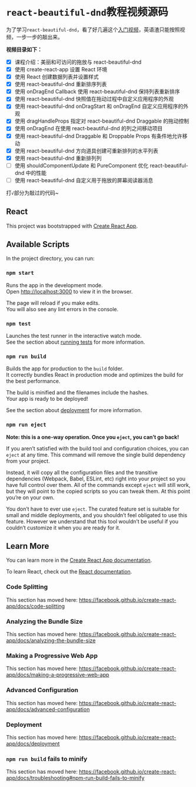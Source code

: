 # `react-beautiful-dnd`教程视频源码

为了学习`react-beautiful-dnd`，看了好几遍这个[入门视频](https://egghead.io/courses/beautiful-and-accessible-drag-and-drop-with-react-beautiful-dnd)，英语渣只能按照视频，一步一步的敲出来。

**视频目录如下：**

- [x] 课程介绍：美丽和可访问的拖放与 react-beautiful-dnd
- [x] 使用 create-react-app 设置 React 环境
- [x] 使用 React 创建数据列表并设置样式
- [x] 使用 react-beautiful-dnd 重新排序列表
- [x] 使用 onDragEnd Callback 使用 react-beautiful-dnd 保持列表重新排序
- [x] 使用 react-beautiful-dnd 快照值在拖动过程中自定义应用程序的外观
- [x] 使用 react-beautiful-dnd onDragStart 和 onDragEnd 自定义应用程序的外观
- [x] 使用 dragHandleProps 指定对 react-beautiful-dnd Draggable 的拖动控制
- [x] 使用 onDragEnd 在使用 react-beautiful-dnd 的列之间移动项目
- [x] 使用 react-beautiful-dnd Draggable 和 Droppable Props 有条件地允许移动
- [x] 使用 react-beautiful-dnd 方向道具创建可重新排列的水平列表
- [x] 使用 react-beautiful-dnd 重新排列列
- [ ] 使用 shouldComponentUpdate 和 PureComponent 优化 react-beautiful-dnd 中的性能
- [ ] 使用 react-beautiful-dnd 自定义用于拖放的屏幕阅读器消息

打`√`部分为敲过的代码~

## React

This project was bootstrapped with [Create React App](https://github.com/facebook/create-react-app).

## Available Scripts

In the project directory, you can run:

### `npm start`

Runs the app in the development mode.<br>
Open [http://localhost:3000](http://localhost:3000) to view it in the browser.

The page will reload if you make edits.<br>
You will also see any lint errors in the console.

### `npm test`

Launches the test runner in the interactive watch mode.<br>
See the section about [running tests](https://facebook.github.io/create-react-app/docs/running-tests) for more information.

### `npm run build`

Builds the app for production to the `build` folder.<br>
It correctly bundles React in production mode and optimizes the build for the best performance.

The build is minified and the filenames include the hashes.<br>
Your app is ready to be deployed!

See the section about [deployment](https://facebook.github.io/create-react-app/docs/deployment) for more information.

### `npm run eject`

**Note: this is a one-way operation. Once you `eject`, you can’t go back!**

If you aren’t satisfied with the build tool and configuration choices, you can `eject` at any time. This command will remove the single build dependency from your project.

Instead, it will copy all the configuration files and the transitive dependencies (Webpack, Babel, ESLint, etc) right into your project so you have full control over them. All of the commands except `eject` will still work, but they will point to the copied scripts so you can tweak them. At this point you’re on your own.

You don’t have to ever use `eject`. The curated feature set is suitable for small and middle deployments, and you shouldn’t feel obligated to use this feature. However we understand that this tool wouldn’t be useful if you couldn’t customize it when you are ready for it.

## Learn More

You can learn more in the [Create React App documentation](https://facebook.github.io/create-react-app/docs/getting-started).

To learn React, check out the [React documentation](https://reactjs.org/).

### Code Splitting

This section has moved here: https://facebook.github.io/create-react-app/docs/code-splitting

### Analyzing the Bundle Size

This section has moved here: https://facebook.github.io/create-react-app/docs/analyzing-the-bundle-size

### Making a Progressive Web App

This section has moved here: https://facebook.github.io/create-react-app/docs/making-a-progressive-web-app

### Advanced Configuration

This section has moved here: https://facebook.github.io/create-react-app/docs/advanced-configuration

### Deployment

This section has moved here: https://facebook.github.io/create-react-app/docs/deployment

### `npm run build` fails to minify

This section has moved here: https://facebook.github.io/create-react-app/docs/troubleshooting#npm-run-build-fails-to-minify
